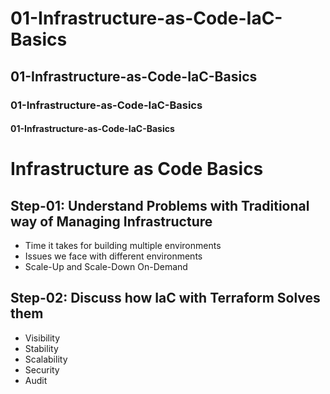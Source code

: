 
# 01-Infrastructure-as-Code-IaC-Basics
## 01-Infrastructure-as-Code-IaC-Basics
### 01-Infrastructure-as-Code-IaC-Basics
#### 01-Infrastructure-as-Code-IaC-Basics

# Infrastructure as Code Basics

## Step-01: Understand Problems with Traditional way of Managing Infrastructure
- Time it takes for building multiple environments
- Issues we face with different environments
- Scale-Up and Scale-Down On-Demand

## Step-02: Discuss how IaC with Terraform Solves them
- Visibility
- Stability
- Scalability
- Security
- Audit
